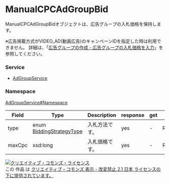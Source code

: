 

# ManualCPCAdGroupBid

ManualCPCAdGroupBidオブジェクトは、広告グループの入札価格を保持します。

※広告掲載方式がVIDEO_AD(動画広告)のキャンペーンIDを指定した時は利用できません。
詳細は、「[広告グループの作成 - 広告グループの入札価格を入力](https://ads-help.yahoo.co.jp/yahooads/ydn/articledetail?lan=ja&aid=1281)」を参照してください。

### Service

+ [AdGroupService](../../services/AdGroupService.md)

### Namespace

[AdGroupService#Namespace](../../services/AdGroupService.md#namespace)

| Field | Type | Description | response | get | add | set | remove |
| ----- | ---- | ----------- | -------- | --------- | --------- | --------- | --------- |
| type | enum <a href="./BiddingStrategyType.md">BiddingStrategyType</a> | 入札方法です。 | yes | - | Requirement | Requirement<br/>NotUpdatable | Ignore<br/>NotUpdatable | |
| maxCpc | xsd:long | 入札価格です。 | yes | - | Requirement | Requirement<br/>Updatable | Ignore<br/>NotUpdatable | |

<a rel="license" href="http://creativecommons.org/licenses/by-nd/2.1/jp/"><img alt="クリエイティブ・コモンズ・ライセンス" style="border-width:0" src="https://i.creativecommons.org/l/by-nd/2.1/jp/88x31.png" /></a><br />この 作品 は <a rel="license" href="http://creativecommons.org/licenses/by-nd/2.1/jp/">クリエイティブ・コモンズ 表示 - 改変禁止 2.1 日本 ライセンスの下に提供されています。</a>
